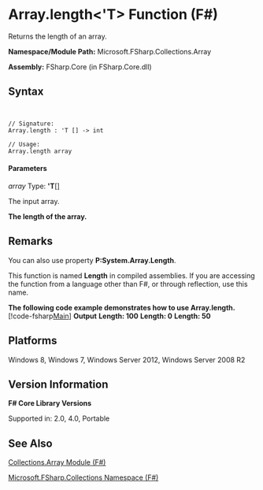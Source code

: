 # Array.length<'T> Function (F#)

Returns the length of an array.

**Namespace/Module Path:** Microsoft.FSharp.Collections.Array

**Assembly:** FSharp.Core (in FSharp.Core.dll)


## Syntax


```


// Signature:
Array.length : 'T [] -> int

// Usage:
Array.length array

```



#### Parameters
*array*
Type: **'T**[[]](http://msdn.microsoft.com/en-us/library/def20292-9aae-4596-9275-b94e594f8493)


The input array.



**The length of the array.**
## Remarks
You can also use property **P:System.Array.Length**.

This function is named **Length** in compiled assemblies. If you are accessing the function from a language other than F#, or through reflection, use this name.

**The following code example demonstrates how to use Array.length.**
[!code-fsharp[Main](snippets/fsarrays/snippet50.fs)]
**Output**
**Length: 100**
**Length: 0**
**Length: 50**
## Platforms
Windows 8, Windows 7, Windows Server 2012, Windows Server 2008 R2


## Version Information
**F# Core Library Versions**

Supported in: 2.0, 4.0, Portable




## See Also
[Collections.Array Module &#40;F&#35;&#41;](Collections.Array-Module-%5BFSharp%5D.md)

[Microsoft.FSharp.Collections Namespace &#40;F&#35;&#41;](Microsoft.FSharp.Collections-Namespace-%5BFSharp%5D.md)

